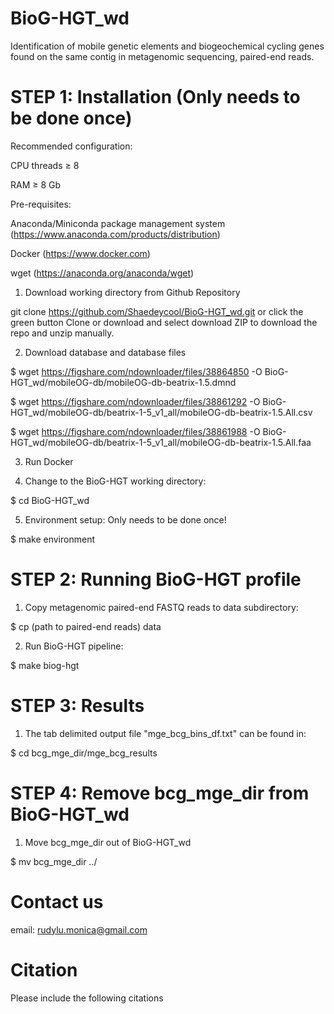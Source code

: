 # BioG-HGT_wd
Identification of mobile genetic elements and biogeochemical cycling genes found on the same contig in metagenomic sequencing, paired-end reads. 

# STEP 1: Installation (Only needs to be done once)
Recommended configuration:

CPU threads ≥ 8

RAM ≥ 8 Gb

Pre-requisites:

Anaconda/Miniconda package management system (https://www.anaconda.com/products/distribution)

Docker (https://www.docker.com)

wget (https://anaconda.org/anaconda/wget)

1. Download working directory from Github Repository

git clone https://github.com/Shaedeycool/BioG-HGT_wd.git or click the green button Clone or download and select download ZIP to download the repo and unzip manually.

2. Download database and database files

$ wget https://figshare.com/ndownloader/files/38864850 -O BioG-HGT_wd/mobileOG-db/mobileOG-db-beatrix-1.5.dmnd

$ wget https://figshare.com/ndownloader/files/38861292 -O BioG-HGT_wd/mobileOG-db/beatrix-1-5_v1_all/mobileOG-db-beatrix-1.5.All.csv

$ wget https://figshare.com/ndownloader/files/38861988 -O BioG-HGT_wd/mobileOG-db/beatrix-1-5_v1_all/mobileOG-db-beatrix-1.5.All.faa

3. Run Docker

4. Change to the BioG-HGT working directory:

$ cd BioG-HGT_wd

5. Environment setup: Only needs to be done once!

$ make environment

# STEP 2: Running BioG-HGT profile 

1. Copy metagenomic paired-end FASTQ reads to data subdirectory:

$ cp (path to paired-end reads) data

2. Run BioG-HGT pipeline:

$ make biog-hgt

# STEP 3: Results

1. The tab delimited output file "mge_bcg_bins_df.txt" can be found in:

$ cd bcg_mge_dir/mge_bcg_results

# STEP 4: Remove bcg_mge_dir from BioG-HGT_wd

1. Move bcg_mge_dir out of BioG-HGT_wd

$ mv bcg_mge_dir ../

# Contact us

email: rudylu.monica@gmail.com

# Citation
Please include the following citations 
